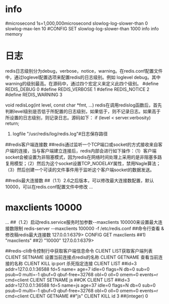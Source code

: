 # info
#microsecond 1s=1,000,000microsecond
slowlog-log-slower-than 0
slowlog-max-len 10
#CONFIG SET slowlog-log-slower-than 1000
info 
info memory

# 日志
redis日志级别分为debug，verbose，notice，warning。在redis.conf配置文件中，通过loglevel配置选项来配置redis的日志级别。例如 loglevel debug。其中warning的级别最高。在源码中，通过四个宏定义来定义此四个级别。
#define REDIS_DEBUG 0
#define REDIS_VERBOSE 1
#define REDIS_NOTICE 2
#define REDIS_WARNING 3
 
void redisLog(int level, const char *fmt, ...)
redis在调用redislog函数后，首先判断level级别是否低于所配置的日志级别，如果低于，则不记录日志。如果高于所设置的日志级别，则记录日志。源码如下：
if (level < server.verbosity) return;

  1. logfile "/usr/redis/log/redis.log"#日志保存路径  
  
##redis客户端连接数
    ##redis通过监听一个TCP端口或socket的方式接收来自客户端的连接，当与客户端建立连接后，redis内部会进行如下操作：（1）客户端socket会被设置为非阻塞模式，因为redis在网络时间处理上采用的是非阻塞多路复用模型；（2）然后为这个socket设置TCP_NODELAY属性，禁用Nagle算法；（3）然后创建一个可读的文件事件用于监听这个客户端socket的数据发送。
 
##redis最大连接数
##（1.1）2.6之后版本，可以修改最大连接数配置，默认10000，可以在redis.conf配置文件中修改
...
# maxclients 10000
...
##（1.2）启动redis.service服务时加参数--maxclients 100000来设置最大连接数限制
redis-server --maxclients 100000 -f /etc/redis.conf
##命令行查看 & 修改稿redis最大连接数
127.0.0.1:6379> CONFIG GET maxclients
    ##1) "maxclients"
    ##2) "10000"
127.0.0.1:6379>
 
##redis-cli命令控制行中获取客户端信息命令
CLIENT LIST获取客户端列表
CLIENT SETNAME    设置当前连接点redis的名称
CLIENT GETNAME    查看当前连接的名称
CLIENT KILL ip:port    杀死指定连接
CLIENT LIST
    ##id=3 addr=127.0.0.1:36588 fd=5 name= age=7 idle=0 flags=N db=0 sub=0 psub=0 multi=-1 qbuf=0 qbuf-free=32768 obl=0 oll=0 omem=0 events=r cmd=client
CLIENT SETNAME js
    ##OK
CLIENT LIST
    ##id=3 addr=127.0.0.1:36588 fd=5 name=js age=37 idle=0 flags=N db=0 sub=0 psub=0 multi=-1 qbuf=0 qbuf-free=32768 obl=0 oll=0 omem=0 events=r cmd=client
CLIENT GETNAME
    ##"js"
CLIENT KILL id 3
    ##(integer) 0
